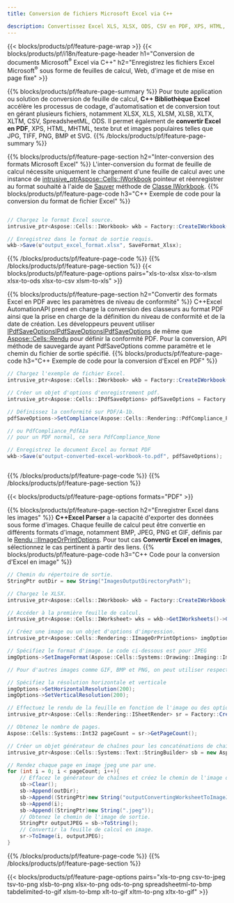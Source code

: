 ```yaml
---
title: Conversion de fichiers Microsoft Excel via C++ 

description: Convertissez Excel XLS, XLSX, ODS, CSV en PDF, XPS, HTML, JPEG et autres formats avec seulement quelques lignes de code C++.
---
```

{{< blocks/products/pf/feature-page-wrap >}}
{{< blocks/products/pf/i18n/feature-page-header h1="Conversion de documents Microsoft<sup>&reg;</sup> Excel via C++" h2="Enregistrez les fichiers Excel Microsoft<sup>®</sup> sous forme de feuilles de calcul, Web, d\'image et de mise en page fixe" >}}

{{% blocks/products/pf/feature-page-summary %}}
Pour toute application ou solution de conversion de feuille de calcul, **C++ Bibliothèque Excel** accélère les processus de codage, d'automatisation et de conversion tout en gérant plusieurs fichiers, notamment XLSX, XLS, XLSM, XLSB, XLTX, XLTM, CSV, SpreadsheetML, ODS. Il permet également de **convertir Excel en PDF**, XPS, HTML, MHTML, texte brut et images populaires telles que JPG, TIFF, PNG, BMP et SVG.
{{% /blocks/products/pf/feature-page-summary %}}

{{% blocks/products/pf/feature-page-section h2="Inter-conversion des formats Microsoft Excel" %}}
L'inter-conversion du format de feuille de calcul nécessite uniquement le chargement d'une feuille de calcul avec une instance de [ intrusive_ptr<Aspose::Cells::IWorkbook>](https://reference.aspose.com/cells/cpp/class/aspose.cells.i_workbook) pointeur et réenregistrer au format souhaité à l'aide de [Sauver](https://reference.aspose.com/cells/cpp/class/aspose.cells.i_workbook#a9460f52a2dec8f4bf623a4905167d997) méthode de [Classe IWorkbook](https://reference.aspose.com/cells/cpp/class/aspose.cells.i_workbook).
{{% blocks/products/pf/feature-page-code h3="C++ Exemple de code pour la conversion du format de fichier Excel" %}}

```cs

// Chargez le format Excel source.
intrusive_ptr<Aspose::Cells::IWorkbook> wkb = Factory::CreateIWorkbook(u"src_excel_file.xls");

// Enregistrez dans le format de sortie requis.
wkb->Save(u"output_excel_format.xlsx", SaveFormat_Xlsx);


```
{{% /blocks/products/pf/feature-page-code %}}
{{% /blocks/products/pf/feature-page-section %}}
{{< blocks/products/pf/feature-page-options pairs="xls-to-xlsx xlsx-to-xlsm xlsx-to-ods xlsx-to-csv xlsm-to-xls" >}}


{{% blocks/products/pf/feature-page-section h2="Convertir des formats Excel en PDF avec les paramètres de niveau de conformité" %}}
C++Excel AutomationAPI prend en charge la conversion des classeurs au format PDF ainsi que la prise en charge de la définition du niveau de conformité et de la date de création. Les développeurs peuvent utiliser [IPdfSaveOptionsIPdfSaveOptionsIPdfSaveOptions](https://reference.aspose.com/cells/cpp/class/aspose.cells.i_pdf_save_options) de même que [Aspose::Cells::Rendu](https://reference.aspose.com/cells/cpp/namespace/aspose.cells.rendering) pour définir la conformité PDF. Pour la conversion, API méthode de sauvegarde ayant PdfSaveOptions comme paramètre et le chemin du fichier de sortie spécifié. 
{{% blocks/products/pf/feature-page-code h3="C++ Exemple de code pour la conversion d\'Excel en PDF" %}}

```cs
// Chargez l'exemple de fichier Excel.
intrusive_ptr<Aspose::Cells::IWorkbook> wkb = Factory::CreateIWorkbook(u"sample-convert-excel-to.pdf");

// Créer un objet d'options d'enregistrement pdf.
intrusive_ptr<Aspose::Cells::IPdfSaveOptions> pdfSaveOptions = Factory::CreateIPdfSaveOptions();

// Définissez la conformité sur PDF/A-1b.
pdfSaveOptions->SetCompliance(Aspose::Cells::Rendering::PdfCompliance_PdfA1b);

// ou PdfCompliance_PdfA1a 
// pour un PDF normal, ce sera PdfCompliance_None

// Enregistrez le document Excel au format PDF
wkb->Save(u"output-converted-excel-workbook-to.pdf", pdfSaveOptions);



```
{{% /blocks/products/pf/feature-page-code %}}
{{% /blocks/products/pf/feature-page-section %}}

{{< blocks/products/pf/feature-page-options formats="PDF" >}}

{{% blocks/products/pf/feature-page-section h2="Enregistrer Excel dans les images" %}}
**C++Excel Parser** a la capacité d'exporter des données sous forme d'images. Chaque feuille de calcul peut être convertie en différents formats d'image, notamment BMP, JPEG, PNG et GIF, définis par le [Rendu ::IImageOrPrintOptions](https://reference.aspose.com/cells/cpp/class/aspose.cells.rendering.i_image_or_print_options). Pour tout cas **Convertir Excel en images**, sélectionnez le cas pertinent à partir des liens.
{{% blocks/products/pf/feature-page-code h3="C++ Code pour la conversion d\'Excel en image" %}}

```cs
// Chemin du répertoire de sortie.
StringPtr outDir = new String("ImagesOutputDirectoryPath");

// Chargez le XLSX.
intrusive_ptr<Aspose::Cells::IWorkbook> wkb = Factory::CreateIWorkbook(u"source-excel-file.xlsx");

// Accéder à la première feuille de calcul.
intrusive_ptr<Aspose::Cells::IWorksheet> wks = wkb->GetIWorksheets()->GetObjectByIndex(0);

// Créez une image ou un objet d'options d'impression.
intrusive_ptr<Aspose::Cells::Rendering::IImageOrPrintOptions> imgOptions = Factory::CreateIImageOrPrintOptions();

// Spécifiez le format d'image. Le code ci-dessous est pour JPEG
imgOptions->SetImageFormat(Aspose::Cells::Systems::Drawing::Imaging::ImageFormat::GetJpeg());

// Pour d'autres images comme GIF, BMP et PNG, on peut utiliser respectivement GetGif(), GetBmp() et GetPng() 

// Spécifiez la résolution horizontale et verticale
imgOptions->SetHorizontalResolution(200);
imgOptions->SetVerticalResolution(200);

// Effectuez le rendu de la feuille en fonction de l'image ou des options d'impression spécifiées.
intrusive_ptr<Aspose::Cells::Rendering::ISheetRender> sr = Factory::CreateISheetRender(wks, imgOptions);

// Obtenez le nombre de pages.
Aspose::Cells::Systems::Int32 pageCount = sr->GetPageCount();

// Créer un objet générateur de chaînes pour les concaténations de chaînes.
intrusive_ptr<Aspose::Cells::Systems::Text::StringBuilder> sb = new Aspose::Cells::Systems::Text::StringBuilder();

// Rendez chaque page en image jpeg une par une.
for (int i = 0; i < pageCount; i++){
	// Effacez le générateur de chaînes et créez le chemin de l'image de sortie avec des concaténations de chaînes.
	sb->Clear();
	sb->Append(outDir);
	sb->Append((StringPtr)new String("outputConvertingWorksheetToImageJPEG_"));
	sb->Append(i);
	sb->Append((StringPtr)new String(".jpeg"));
	// Obtenez le chemin de l'image de sortie.
	StringPtr outputJPEG = sb->ToString();
	// Convertir la feuille de calcul en image.
	sr->ToImage(i, outputJPEG);
}

```
{{% /blocks/products/pf/feature-page-code %}}
{{% /blocks/products/pf/feature-page-section %}}

{{< blocks/products/pf/feature-page-options pairs="xls-to-png csv-to-jpeg tsv-to-png xlsb-to-png xlsx-to-png ods-to-png spreadsheetml-to-bmp tabdelimited-to-gif xlsm-to-bmp xlt-to-gif xltm-to-png xltx-to-gif" >}}
